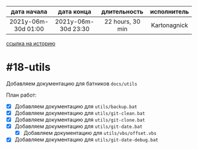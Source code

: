 
| дата начала         |     дата конца      |   длительность   | исполнитель  |  
|:-------------------:|:-------------------:|:----------------:|:------------:|  
| 2021y-06m-30d 01:00 | 2021y-06m-30d 23:30 | 22 hours, 30 min | Kartonagnick |  

[ссылка на историю](../history.md/#v005)  

#18-utils
=========
Добавляем документацию для батников `docs/utils`  

План работ:  
  - [x] Добавляем документацию для `utils/backup.bat`  
  - [x] Добавляем документацию для `utils/git-clean.bat`  
  - [x] Добавляем документацию для `utils/git-clone.bat`  
  - [x] Добавляем документацию для `utils/git-date.bat`  
    - [x] Добавляем документацию для `utils/vbs/offset.vbs`  
  - [x] Добавляем документацию для `utils/git-date-debug.bat`  
